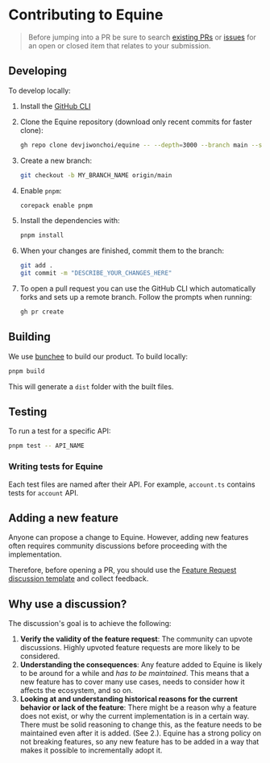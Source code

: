 # Contributing to Equine

> Before jumping into a PR be sure to search [existing PRs](https://github.com/devjiwonchoi/equine/pulls) or [issues](https://github.com/devjiwonchoi/equine/issues) for an open or closed item that relates to your submission.

## Developing

To develop locally:

1. Install the [GitHub CLI](https://github.com/cli/cli#installation)
2. Clone the Equine repository (download only recent commits for faster clone):

    ```sh
    gh repo clone devjiwonchoi/equine -- --depth=3000 --branch main --single-branch
    ```

3. Create a new branch:

    ```sh
    git checkout -b MY_BRANCH_NAME origin/main
    ```

4. Enable `pnpm`:
  
    ```sh
    corepack enable pnpm
    ```

5. Install the dependencies with:

    ```sh
    pnpm install
    ```

6. When your changes are finished, commit them to the branch:

    ```sh
    git add .
    git commit -m "DESCRIBE_YOUR_CHANGES_HERE"
    ```

7. To open a pull request you can use the GitHub CLI which automatically forks and sets up a remote branch. Follow the prompts when running:

    ```sh
    gh pr create
    ```

## Building

We use [bunchee](https://github.com/huozhi/bunchee) to build our product. To build locally:

```sh
pnpm build
```

This will generate a `dist` folder with the built files.

## Testing

To run a test for a specific API:

```sh
pnpm test -- API_NAME
```

### Writing tests for Equine

Each test files are named after their API. For example, `account.ts` contains tests for `account` API.

## Adding a new feature

Anyone can propose a change to Equine. However, adding new features often requires community discussions before proceeding with the implementation.

Therefore, before opening a PR, you should use the [Feature Request discussion template](https://github.com/devjiwonchoi/equine/discussions/new?category=ideas) and collect feedback.

## Why use a discussion?

The discussion's goal is to achieve the following:

1. **Verify the validity of the feature request**: The community can upvote discussions. Highly upvoted feature requests are more likely to be considered.
2. **Understanding the consequences**: Any feature added to Equine is likely to be around for a while and _has to be maintained_. This means that a new feature has to cover many use cases, needs to consider how it affects the ecosystem, and so on.
3. **Looking at and understanding historical reasons for the current behavior or lack of the feature**: There might be a reason why a feature does not exist, or why the current implementation is in a certain way. There must be solid reasoning to change this, as the feature needs to be maintained even after it is added. (See 2.). Equine has a strong policy on not breaking features, so any new feature has to be added in a way that makes it possible to incrementally adopt it.

